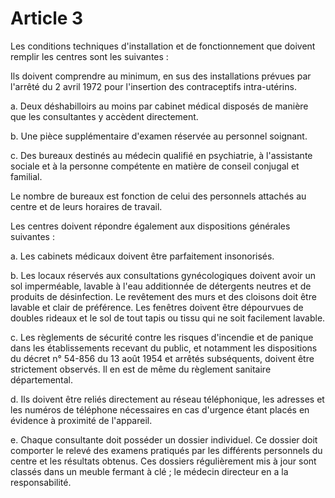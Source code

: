 # Article 3

Les conditions techniques d'installation et de fonctionnement que doivent remplir les centres sont les suivantes :

Ils doivent comprendre au minimum, en sus des installations prévues par l'arrêté du 2 avril 1972 pour l'insertion des contraceptifs intra-utérins.

a. Deux déshabilloirs au moins par cabinet médical disposés de manière que les consultantes y accèdent directement.

b. Une pièce supplémentaire d'examen réservée au personnel soignant.

c. Des bureaux destinés au médecin qualifié en psychiatrie, à l'assistante sociale et à la personne compétente en matière de conseil conjugal et familial.

Le nombre de bureaux est fonction de celui des personnels attachés au centre et de leurs horaires de travail.

Les centres doivent répondre également aux dispositions générales suivantes :

a. Les cabinets médicaux doivent être parfaitement insonorisés.

b. Les locaux réservés aux consultations gynécologiques doivent avoir un sol imperméable, lavable à l'eau additionnée de détergents neutres et de produits de désinfection. Le revêtement des murs et des cloisons doit être lavable et clair de préférence. Les fenêtres doivent être dépourvues de doubles rideaux et le sol de tout tapis ou tissu qui ne soit facilement lavable.

c. Les règlements de sécurité contre les risques d'incendie et de panique dans les établissements recevant du public, et notamment les dispositions du décret n° 54-856 du 13 août 1954 et arrêtés subséquents, doivent être strictement observés. Il en est de même du règlement sanitaire départemental.

d. Ils doivent être reliés directement au réseau téléphonique, les adresses et les numéros de téléphone nécessaires en cas d'urgence étant placés en évidence à proximité de l'appareil.

e. Chaque consultante doit posséder un dossier individuel. Ce dossier doit comporter le relevé des examens pratiqués par les différents personnels du centre et les résultats obtenus. Ces dossiers régulièrement mis à jour sont classés dans un meuble fermant à clé ; le médecin directeur en a la responsabilité.

